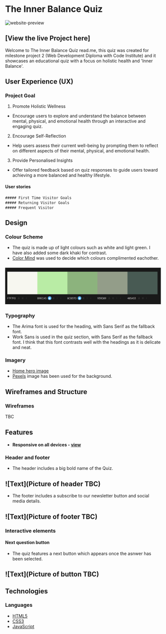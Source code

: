 # The Inner Balance Quiz 
![website-preview]()

## [View the live Project here]

Welcome to The Inner Balance Quiz read.me, this quiz was created for milestone project 2 (Web Development Diploma with Code Institute) and it showcases an educational quiz with a focus on holistic health and 'Inner Balance'.

## User Experience (UX)

   ### Project Goal
   1. Promote Holistic Wellness
   - Encourage users to explore and understand the balance between mental, physical, and emotional health through an interactive and engaging quiz.
   2. Encourage Self-Reflection
   - Help users assess their current well-being by prompting them to reflect on different aspects of their mental, physical, and emotional health.
   3. Provide Personalised Insights 
   - Offer tailored feedback based on quiz responses to guide users toward achieving a more balanced and healthy lifestyle.

  #### User stories

    ##### First Time Visitor Goals
    ##### Returning Visitor Goals
    ##### Frequent Visitor 
    
  ## Design
  ### Colour Scheme
  - The quiz is made up  of light colours such as white and light green. I have also added some dark khaki for contrast.
  - [Color Mind](http://colormind.io/) was used to decide which colours complimented eachother. 
   ### ![Text](documentation/color-scheme/color-scheme-quiz.PNG)

  ### Typography
  - The Arima font is used for the heading, with Sans Serif as the fallback font. 
  - Work Sans is used in the quiz section, with Sans Serif as the fallback font. I think that this font contrasts well with the headings as it is delicate and neat. 

  ### Imagery

  - [Home hero image](https://www.pexels.com/photo/aerial-view-of-a-cliff-17902495/)
  - [Pexels](https://www.pexels.com/) image has been used for the background.

## Wireframes and Structure

### Wireframes
TBC

## Features

-   #### Responsive on all devices - [view](TBC)

### Header and footer
- The header includes a big bold name of the Quiz.
## ![Text](Picture of header TBC)
- The footer includes a subscribe to our newsletter button and social media details.
## ![Text](Picture of footer TBC)

### Interactive elements
 
#### Next question button
- The quiz features a next button which appears once the asnwer has been selected. 
## ![Text](Picture of button TBC)

## Technologies

### Languages
- [HTML5](https://en.wikipedia.org/wiki/HTML5) 
- [CSS3](https://en.wikipedia.org/wiki/Cascading_Style_Sheets)
- [JavaScript](https://en.wikipedia.org/wiki/JavaScript)

